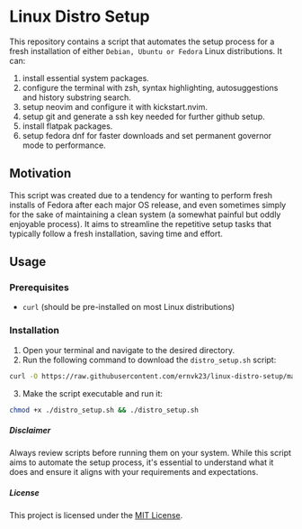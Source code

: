 # Linux Distro Setup

This repository contains a script that automates the setup process for a fresh installation of either `Debian, Ubuntu or Fedora` Linux distributions. It can:
1. install essential system packages.
2. configure the terminal with zsh, syntax highlighting, autosuggestions and history substring search.
3. setup neovim and configure it with kickstart.nvim.
4. setup git and generate a ssh key needed for further github setup.
5. install flatpak packages.
6. setup fedora dnf for faster downloads and set permanent governor mode to performance.

## Motivation
This script was created due to a tendency for wanting to perform fresh installs of Fedora after each major OS release, and even sometimes simply for the sake of maintaining a clean system (a somewhat painful but oddly enjoyable process). It aims to streamline the repetitive setup tasks that typically follow a fresh installation, saving time and effort.

## Usage

### Prerequisites
- `curl` (should be pre-installed on most Linux distributions)

### Installation

1. Open your terminal and navigate to the desired directory.
2. Run the following command to download the `distro_setup.sh` script:

```bash
curl -O https://raw.githubusercontent.com/ernvk23/linux-distro-setup/main/distro_setup.sh
```
3. Make the script executable and run it:
```bash
chmod +x ./distro_setup.sh && ./distro_setup.sh
```

##### Disclaimer
Always review scripts before running them on your system. While this script aims to automate the setup process, it's essential to understand what it does and ensure it aligns with your requirements and expectations.

##### License
This project is licensed under the [MIT License](LICENSE.md).
